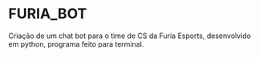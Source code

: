 # FURIA_BOT
Criação de um chat bot para o time de CS da Furia Esports, desenvolvido em python, programa feito para terminal.
